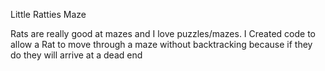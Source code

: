 Little Ratties Maze

Rats are really good at mazes and I love puzzles/mazes.
I Created code to allow a Rat to move through a maze without backtracking because if they do they will arrive at a dead end
